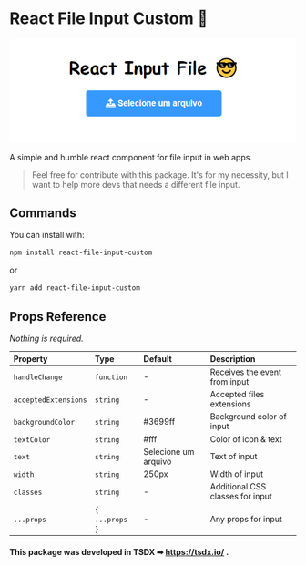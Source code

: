# React File Input Custom 📲

![App Screenshot](src/assets/input-screenshot.png)

A simple and humble react component for file input in web apps.

> Feel free for contribute with this package. It's for my necessity, but I want to help more devs that needs a different file input.

## Commands

You can install with:

```bash
npm install react-file-input-custom
```
or

```bash
yarn add react-file-input-custom
```

## Props Reference

*Nothing is required.*

| Property | Type     | Default     | Description                |
| :-------- | :------- | :------- | :------------------------- |
| `handleChange` | `function` | - | Receives the event from input |
| `acceptedExtensions` | `string` | - | Accepted files extensions |
| `backgroundColor` | `string` | #3699ff | Background color of input |
| `textColor` | `string` | #fff | Color of icon & text |
| `text` | `string` | Selecione um arquivo | Text of input |
| `width` | `string` | 250px | Width of input |
| `classes` | `string` | - | Additional CSS classes for input |
| `...props` | `{ ...props }` | - | Any props for input |


#### This package was developed in TSDX ➡ https://tsdx.io/ .
